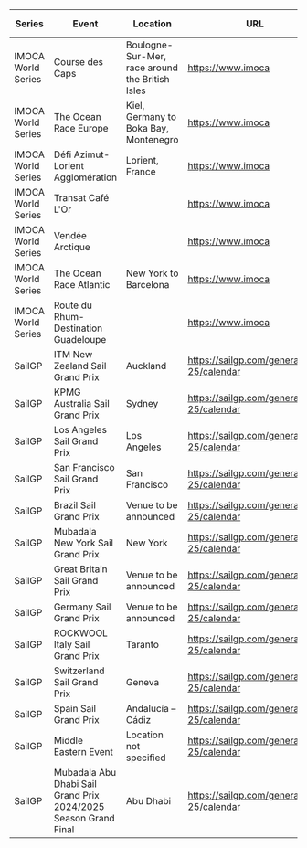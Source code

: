 | Series | Event | Location | URL | Start Date | End Date |
|---|---|---|---|---|---|
| IMOCA World Series | Course des Caps | Boulogne-Sur-Mer, race around the British Isles | https://www.imoca | 2025-06-29 | *2025-06-29* |
| IMOCA World Series | The Ocean Race Europe | Kiel, Germany to Boka Bay, Montenegro | https://www.imoca | 2025-08-10 | 2025-08-10 |
| IMOCA World Series | Défi Azimut-Lorient Agglomération | Lorient, France | https://www.imoca | 2025-09 | 2025-09 |
| IMOCA World Series | Transat Café L'Or |  | https://www.imoca | 2025-10 | 2025-10 |
| IMOCA World Series | Vendée Arctique |  | https://www.imoca | 2026-06 | 2026-06 |
| IMOCA World Series | The Ocean Race Atlantic | New York to Barcelona | https://www.imoca | 2026 | 2026 |
| IMOCA World Series | Route du Rhum-Destination Guadeloupe |  | https://www.imoca | 2026-11 | 2026-11 |
| SailGP | ITM New Zealand Sail Grand Prix | Auckland | https://sailgp.com/general/24-25/calendar | 2025-01-18 | *2025-01-19* |
| SailGP | KPMG Australia Sail Grand Prix | Sydney | https://sailgp.com/general/24-25/calendar | 2025-02-08 | *2025-02-09* |
| SailGP | Los Angeles Sail Grand Prix | Los Angeles | https://sailgp.com/general/24-25/calendar | 2025-03-15 | *2025-03-16* |
| SailGP | San Francisco Sail Grand Prix | San Francisco | https://sailgp.com/general/24-25/calendar | 2025-03-22 | *2025-03-23* |
| SailGP | Brazil Sail Grand Prix | Venue to be announced | https://sailgp.com/general/24-25/calendar | 2025-05-03 | *2025-05-04* |
| SailGP | Mubadala New York Sail Grand Prix | New York | https://sailgp.com/general/24-25/calendar | 2025-06-07 | *2025-06-08* |
| SailGP | Great Britain Sail Grand Prix | Venue to be announced | https://sailgp.com/general/24-25/calendar | 2025-07-19 | *2025-07-20* |
| SailGP | Germany Sail Grand Prix | Venue to be announced | https://sailgp.com/general/24-25/calendar | 2025-08-16 | 2025-08-17 |
| SailGP | ROCKWOOL Italy Sail Grand Prix | Taranto | https://sailgp.com/general/24-25/calendar | 2025-09-06 | 2025-09-07 |
| SailGP | Switzerland Sail Grand Prix | Geneva | https://sailgp.com/general/24-25/calendar | 2025-09-20 | 2025-09-21 |
| SailGP | Spain Sail Grand Prix | Andalucía – Cádiz | https://sailgp.com/general/24-25/calendar | 2025-10-04 | 2025-10-05 |
| SailGP | Middle Eastern Event | Location not specified | https://sailgp.com/general/24-25/calendar | 2025-11-07 | 2025-11-08 |
| SailGP | Mubadala Abu Dhabi Sail Grand Prix 2024/2025 Season Grand Final | Abu Dhabi | https://sailgp.com/general/24-25/calendar | 2025-11-29 | 2025-11-30 |